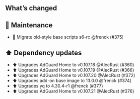 ## What’s changed

## 🧰 Maintenance

- 🔨 Migrate old-style base scripts s6-rc @frenck (#375)

## ⬆️ Dependency updates

- ⬆️ Upgrades AdGuard Home to v0.107.18 @AlecRust (#360)
- ⬆️ Upgrades AdGuard Home to v0.107.19 @AlecRust (#366)
- ⬆️ Upgrades AdGuard Home to v0.107.20 @AlecRust (#372)
- ⬆️ Upgrades add-on base image to 13.0.0 @frenck (#374)
- ⬆️ Upgrades yq to 4.30.4-r1 @frenck (#377)
- ⬆️ Upgrades AdGuard Home to v0.107.21 @AlecRust (#376)
